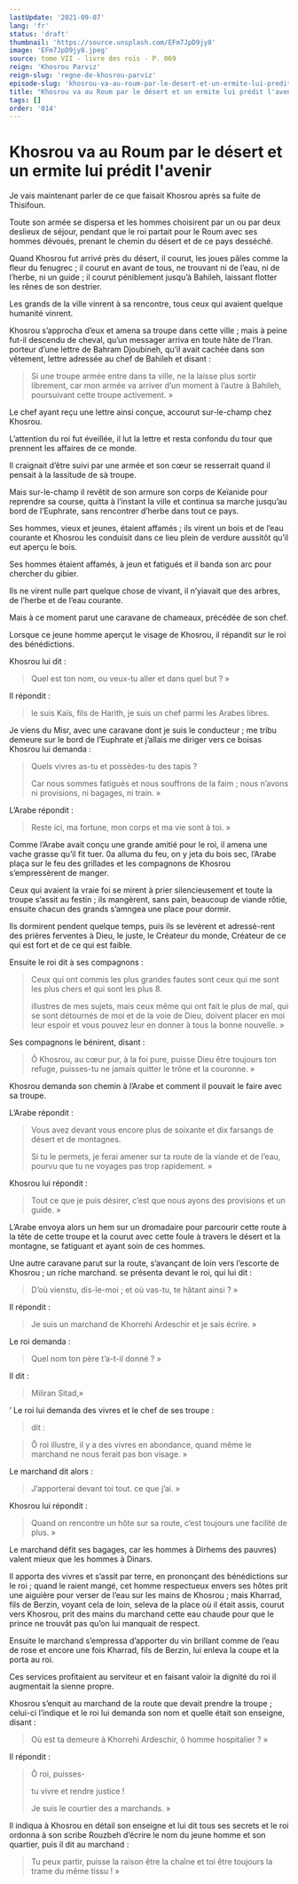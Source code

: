 ```yaml
---
lastUpdate: '2021-09-07'
lang: 'fr'
status: 'draft'
thumbnail: 'https://source.unsplash.com/EFm7JpD9jy8'
image: 'EFm7JpD9jy8.jpeg'
source: tome VII - livre des rois - P. 069
reign: 'Khosrou Parviz'
reign-slug: 'regne-de-khosrou-parviz'
episode-slug: 'khosrou-va-au-roum-par-le-desert-et-un-ermite-lui-predit-l-avenir'
title: "Khosrou va au Roum par le désert et un ermite lui prédit l'avenir | Le Livre des Rois | Shâhnâmeh"
tags: []
order: '014'
---
```


<!-- LTeX: language=fr -->

# Khosrou va au Roum par le désert et un ermite lui prédit l'avenir

Je vais maintenant parler de ce que faisait Khosrou après sa fuite de Thisifoun.

Toute son armée se dispersa et les hommes choisirent par un ou par deux deslieux de séjour, pendant que le roi partait pour le Roum avec ses hommes dévoués, prenant le chemin du désert et de ce pays desséché.

Quand Khosrou fut arrivé près du désert, il courut, les joues pâles comme la fleur du fenugrec ; il courut en avant de tous, ne trouvant ni de l’eau, ni de l’herbe, ni un guide ; il courut péniblement jusqu’à Bahileh, laissant flotter les rênes de son destrier.

Les grands de la ville vinrent à sa rencontre, tous ceux qui avaient quelque humanité vinrent.

Khosrou s’approcha d’eux et amena sa troupe dans cette ville ; mais à peine fut-il descendu de cheval, qu’un messager arriva en toute hâte de l’Iran. porteur d’une lettre de Bahram Djoubineh, qu’il avait cachée dans son vêtement, lettre adressée au chef de Bahileh et disant :

> Si une troupe armée entre dans ta ville, ne la laisse plus sortir librement, car mon armée va arriver d’un moment à l’autre à Bahileh, poursuivant cette troupe activement. »

Le chef ayant reçu une lettre ainsi conçue, accourut sur-le-champ chez Khosrou.

L’attention du roi fut éveillée, il lut la lettre et resta confondu du tour que prennent les affaires de ce monde.

Il craignait d’être suivi par une armée et son cœur se resserrait quand il pensait à la lassitude de sà troupe.

Mais sur-le-champ il revêtit de son armure son corps de Keïanide pour reprendre sa course, quitta à l’instant la ville et continua sa marche jusqu’au bord de l’Euphrate, sans rencontrer d’herbe dans tout ce pays.

Ses hommes, vieux et jeunes, étaient affamés ; ils virent un bois et de l’eau courante et Khosrou les conduisit dans ce lieu plein de verdure aussitôt qu’il eut aperçu le bois.

Ses hommes étaient affamés, à jeun et fatigués et il banda son arc pour chercher du gibier.

Ils ne virent nulle part quelque chose de vivant, il n’yiavait que des arbres, de l’herbe et de l’eau courante.

Mais à ce moment parut une caravane de chameaux, précédée de son chef.

Lorsque ce jeune homme aperçut le visage de Khosrou, il répandit sur le roi des bénédictions.

Khosrou lui dit :

> Quel est ton nom, ou veux-tu aller et dans quel but ? »

Il répondit :

> le suis Kaïs, fils de Harith, je suis un chef parmi les Arabes libres.

Je viens du Misr, avec une caravane dont je suis le conducteur ; me tribu demeure sur le bord de l’Euphrate et j’allais me diriger vers ce boisas Khosrou lui demanda :

> Quels vivres as-tu et possèdes-tu des tapis ?
>
> Car nous sommes fatigués et nous souffrons de la faim ; nous n’avons ni provisions, ni bagages, ni train. »

L’Arabe répondit :

> Reste ici, ma fortune, mon corps et ma vie sont à toi. »

Comme l’Arabe avait conçu une grande amitié pour le roi, il amena une vache grasse qu’il fit tuer. 0a alluma du feu, on y jeta du bois sec, l’Arabe plaça sur le feu des grillades et les compagnons de Khosrou s’empressèrent de manger.

Ceux qui avaient la vraie foi se mirent à prier silencieusement et toute la troupe s’assit au festin ; ils mangèrent, sans pain, beaucoup de viande rôtie, ensuite chacun des grands s’amngea une place pour dormir.

Ils dormirent pendent quelque temps, puis ils se levèrent et adressè-rent des prières ferventes à Dieu, le juste, le Créateur du monde, Créateur de ce qui est fort et de ce qui est faible.

Ensuite le roi dit à ses compagnons :

> Ceux qui ont commis les plus grandes fautes sont ceux qui me sont les plus chers et qui sont les plus 8.
>
> illustres de mes sujets, mais ceux même qui ont fait le plus de mal, qui se sont détournés de moi et de la voie de Dieu, doivent placer en moi leur espoir et vous pouvez leur en donner à tous la bonne nouvelle. »

Ses compagnons le bénirent, disant :

> Ô Khosrou, au cœur pur, à la foi pure, puisse Dieu être toujours ton refuge, puisses-tu ne jamais quitter le trône et la couronne. »

Khosrou demanda son chemin à l’Arabe et comment il pouvait le faire avec sa troupe.

L’Arabe répondit :

> Vous avez devant vous encore plus de soixante et dix farsangs de désert et de montagnes.
>
> Si tu le permets, je ferai amener sur ta route de la viande et de l’eau, pourvu que tu ne voyages pas trop rapidement. »

Khosrou lui répondit :

> Tout ce que je puis désirer, c’est que nous ayons des provisions et un guide. »

L’Arabe envoya alors un hem sur un dromadaire pour parcourir cette route à la tête de cette troupe et la courut avec cette foule à travers le désert et la montagne, se fatiguant et ayant soin de ces hommes.

Une autre caravane parut sur la route, s’avançant de loin vers l’escorte de Khosrou ; un riche marchand. se présenta devant le roi, qui lui dit :

> D’où vienstu, dis-le-moi ; et où vas-tu, te hâtant ainsi ? »

Il répondit :

> Je suis un marchand de Khorrehi Ardeschir et je sais écrire. »

Le roi demanda :

> Quel nom ton père t’a-t-il donné ? »

Il dit :

> Miliran Sitad,»

’
Le roi lui demanda des vivres et le chef de ses troupe :

> dit :

> Ô roi illustre, il y a des vivres en abondance, quand même le marchand ne nous ferait pas bon visage. »

Le marchand dit alors :

> J’apporterai devant toi tout. ce que j’ai. »

Khosrou lui répondit :

> Quand on rencontre un hôte sur sa route, c’est toujours une facilité de plus. »

Le marchand défit ses bagages, car les hommes à Dirhems des pauvres) valent mieux que les hommes à Dinars.

Il apporta des vivres et s’assit par terre, en prononçant des bénédictions sur le roi ; quand le raient mangé, cet homme respectueux envers ses hôtes prit une aiguière pour verser de l’eau sur les mains de Khosrou ; mais Kharrad, fils de Berzin, voyant cela de loin, seleva de la place où il était assis, courut vers Khosrou, prit des mains du marchand cette eau chaude pour que le prince ne trouvât pas qu’on lui manquait de respect.

Ensuite le marchand s’empressa d’apporter du vin brillant comme de l’eau de rose et encore une fois Kharrad, fils de Berzin, lui enleva la coupe et la porta au roi.

Ces services profitaient au serviteur et en faisant valoir la dignité du roi il augmentait la sienne propre.

Khosrou s’enquit au marchand de la route que devait prendre la troupe ; celui-ci l’indique et le roi lui demanda son nom et quelle était son enseigne, disant :

> Où est ta demeure à Khorrehi Ardeschir, ô homme hospitalier ? »

Il répondit :

> Ô roi, puisses-
>
> tu vivre et rendre justice !
>
> Je suis le courtier des a marchands. »

Il indiqua à Khosrou en détail son enseigne et lui dit tous ses secrets et le roi ordonna à son scribe Rouzbeh d’écrire le nom du jeune homme et son quartier, puis il dit au marchand :

> Tu peux partir, puisse la raison être la chaîne et toi être toujours la trame du même tissu ! »
